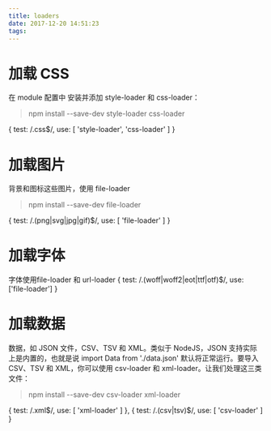 ```yaml
---
title: loaders
date: 2017-12-20 14:51:23
tags:
---
```


# 加载 CSS
在 module 配置中 安装并添加 style-loader 和 css-loader：
> npm install --save-dev style-loader css-loader

{
  test: /\.css$/,
  use: [
    'style-loader',
    'css-loader'
  ]
}
# 加载图片
背景和图标这些图片，使用 file-loader
> npm install --save-dev file-loader

{
    test: /\.(png|svg|jpg|gif)$/,
    use: [ 'file-loader' ]
}

# 加载字体
字体使用file-loader 和 url-loader
{
  test: /\.(woff|woff2|eot|ttf|otf)$/,
  use: ['file-loader']
}
# 加载数据
数据，如 JSON 文件，CSV、TSV 和 XML。类似于 NodeJS，JSON 支持实际上是内置的，也就是说 import Data from './data.json' 默认将正常运行。要导入 CSV、TSV 和 XML，你可以使用 csv-loader 和 xml-loader。让我们处理这三类文件：
> npm install --save-dev csv-loader xml-loader

{
    test: /\.xml$/,
    use: [ 'xml-loader' ]
},
{
    test: /\.(csv|tsv)$/,
    use: [ 'csv-loader' ]
}